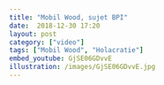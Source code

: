 ```yaml
---
title: "Mobil Wood, sujet BPI"
date:  2018-12-30 17:20
layout: post
category: ["video"]
tags: ["Mobil Wood", "Holacratie"]
embed_youtube: GjSE06GDvvE
illustration: /images/GjSE06GDvvE.jpg
---
```

